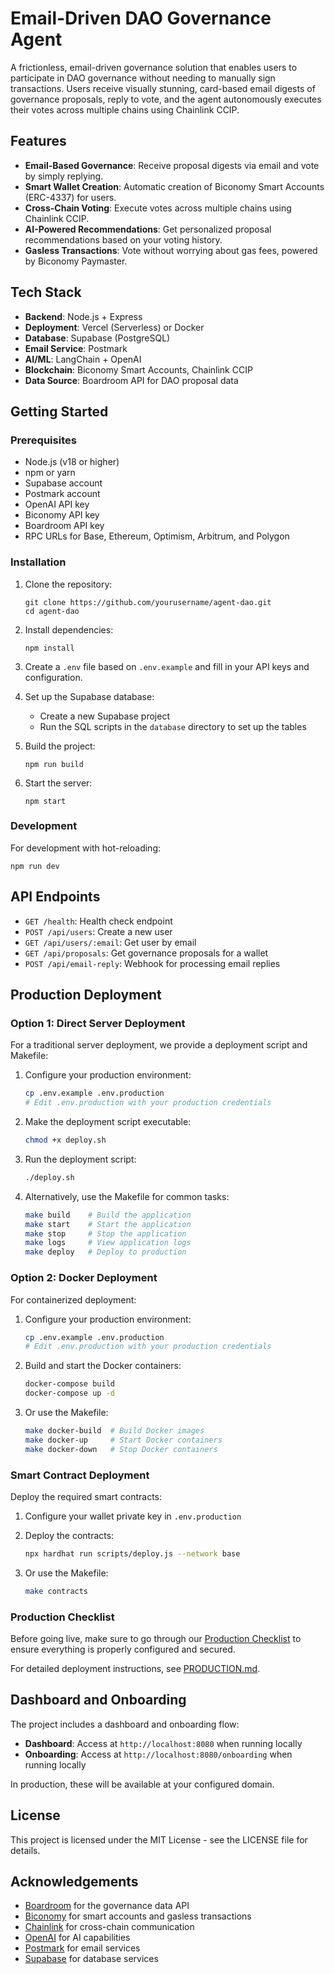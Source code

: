 # Email-Driven DAO Governance Agent

A frictionless, email-driven governance solution that enables users to participate in DAO governance without needing to manually sign transactions. Users receive visually stunning, card-based email digests of governance proposals, reply to vote, and the agent autonomously executes their votes across multiple chains using Chainlink CCIP.

## Features

- **Email-Based Governance**: Receive proposal digests via email and vote by simply replying.
- **Smart Wallet Creation**: Automatic creation of Biconomy Smart Accounts (ERC-4337) for users.
- **Cross-Chain Voting**: Execute votes across multiple chains using Chainlink CCIP.
- **AI-Powered Recommendations**: Get personalized proposal recommendations based on your voting history.
- **Gasless Transactions**: Vote without worrying about gas fees, powered by Biconomy Paymaster.

## Tech Stack

- **Backend**: Node.js + Express
- **Deployment**: Vercel (Serverless) or Docker
- **Database**: Supabase (PostgreSQL)
- **Email Service**: Postmark
- **AI/ML**: LangChain + OpenAI
- **Blockchain**: Biconomy Smart Accounts, Chainlink CCIP
- **Data Source**: Boardroom API for DAO proposal data

## Getting Started

### Prerequisites

- Node.js (v18 or higher)
- npm or yarn
- Supabase account
- Postmark account
- OpenAI API key
- Biconomy API key
- Boardroom API key
- RPC URLs for Base, Ethereum, Optimism, Arbitrum, and Polygon

### Installation

1. Clone the repository:
   ```
   git clone https://github.com/yourusername/agent-dao.git
   cd agent-dao
   ```

2. Install dependencies:
   ```
   npm install
   ```

3. Create a `.env` file based on `.env.example` and fill in your API keys and configuration.

4. Set up the Supabase database:
   - Create a new Supabase project
   - Run the SQL scripts in the `database` directory to set up the tables

5. Build the project:
   ```
   npm run build
   ```

6. Start the server:
   ```
   npm start
   ```

### Development

For development with hot-reloading:
```
npm run dev
```

## API Endpoints

- `GET /health`: Health check endpoint
- `POST /api/users`: Create a new user
- `GET /api/users/:email`: Get user by email
- `GET /api/proposals`: Get governance proposals for a wallet
- `POST /api/email-reply`: Webhook for processing email replies

## Production Deployment

### Option 1: Direct Server Deployment

For a traditional server deployment, we provide a deployment script and Makefile:

1. Configure your production environment:
   ```bash
   cp .env.example .env.production
   # Edit .env.production with your production credentials
   ```

2. Make the deployment script executable:
   ```bash
   chmod +x deploy.sh
   ```

3. Run the deployment script:
   ```bash
   ./deploy.sh
   ```

4. Alternatively, use the Makefile for common tasks:
   ```bash
   make build    # Build the application
   make start    # Start the application
   make stop     # Stop the application
   make logs     # View application logs
   make deploy   # Deploy to production
   ```

### Option 2: Docker Deployment

For containerized deployment:

1. Configure your production environment:
   ```bash
   cp .env.example .env.production
   # Edit .env.production with your production credentials
   ```

2. Build and start the Docker containers:
   ```bash
   docker-compose build
   docker-compose up -d
   ```

3. Or use the Makefile:
   ```bash
   make docker-build  # Build Docker images
   make docker-up     # Start Docker containers
   make docker-down   # Stop Docker containers
   ```

### Smart Contract Deployment

Deploy the required smart contracts:

1. Configure your wallet private key in `.env.production`
2. Deploy the contracts:
   ```bash
   npx hardhat run scripts/deploy.js --network base
   ```

3. Or use the Makefile:
   ```bash
   make contracts
   ```

### Production Checklist

Before going live, make sure to go through our [Production Checklist](CHECKLIST.md) to ensure everything is properly configured and secured.

For detailed deployment instructions, see [PRODUCTION.md](PRODUCTION.md).

## Dashboard and Onboarding

The project includes a dashboard and onboarding flow:

- **Dashboard**: Access at `http://localhost:8080` when running locally
- **Onboarding**: Access at `http://localhost:8080/onboarding` when running locally

In production, these will be available at your configured domain.

## License

This project is licensed under the MIT License - see the LICENSE file for details.

## Acknowledgements

- [Boardroom](https://boardroom.io/) for the governance data API
- [Biconomy](https://www.biconomy.io/) for smart accounts and gasless transactions
- [Chainlink](https://chain.link/) for cross-chain communication
- [OpenAI](https://openai.com/) for AI capabilities
- [Postmark](https://postmarkapp.com/) for email services
- [Supabase](https://supabase.com/) for database services 